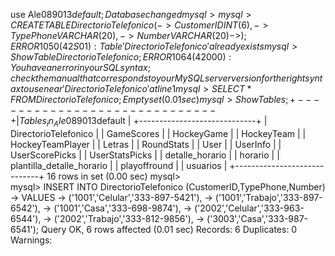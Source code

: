 use Ale089013$default;
Database changed
mysql> 
mysql>  CREATE TABLE DirectorioTelefonico (
    ->      CustomerID INT(6),
    ->     TypePhone VARCHAR(20),
    ->      Number VARCHAR(20)
    ->      );
ERROR 1050 (42S01): Table 'DirectorioTelefonico' already exists
mysql> Show Table DirectorioTelefonico;
ERROR 1064 (42000): You have an error in your SQL syntax; check the manual that corresponds to your MySQL server version for the right syn
tax to use near 'DirectorioTelefonico' at line 1
mysql> SELECT * FROM DirectorioTelefonico;
Empty set (0.01 sec)
mysql> Show Tables;
+-----------------------------+
| Tables_in_Ale089013$default |
+-----------------------------+
| DirectorioTelefonico        |
| GameScores                  |
| HockeyGame                  |
| HockeyTeam                  |
| HockeyTeamPlayer            |
| Letras                      |
| RoundStats                  |
| User                        |
| UserInfo                    |
| UserScorePicks              |
| UserStatsPicks              |
| detalle_horario             |
| horario                     |
| plantilla_detalle_horario   |
| playoffround                |
| usuarios                    |
+-----------------------------+
16 rows in set (0.00 sec)
mysql>    
mysql>  INSERT INTO DirectorioTelefonico (CustomerID,TypePhone,Number)
    ->      VALUES
    ->      ('1001','Celular','333-897-5421'),
    ->      ('1001','Trabajo','333-897-6542'),
    ->      ('1001','Casa','333-698-9874'),
    ->      ('2002','Celular','333-963-6544'),
    ->      ('2002','Trabajo','333-812-9856'),
    ->      ('3003','Casa','333-987-6541');
Query OK, 6 rows affected (0.01 sec)
Records: 6  Duplicates: 0  Warnings:
